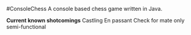 #ConsoleChess
A console based chess game written in Java.

**Current known shotcomings**
Castling
En passant
Check for mate only semi-functional
